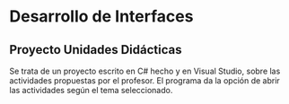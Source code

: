 # Desarrollo de Interfaces

## Proyecto Unidades Didácticas

Se trata de un proyecto escrito en C# hecho y en Visual Studio, sobre las actividades propuestas por el profesor. El programa da la opción de abrir las actividades según el tema seleccionado.
